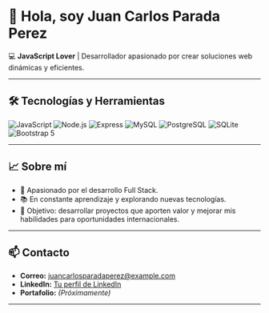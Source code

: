 # 👋 Hola, soy **Juan Carlos Parada Perez**

💻 **JavaScript Lover** | Desarrollador apasionado por crear soluciones web dinámicas y eficientes.

---

## 🛠 Tecnologías y Herramientas
<p align="left">
  <img src="https://img.shields.io/badge/JavaScript-F7DF1E?style=for-the-badge&logo=javascript&logoColor=black" alt="JavaScript"/>
  <img src="https://img.shields.io/badge/Node.js-339933?style=for-the-badge&logo=nodedotjs&logoColor=white" alt="Node.js"/>
  <img src="https://img.shields.io/badge/Express.js-000000?style=for-the-badge&logo=express&logoColor=white" alt="Express"/>
  <img src="https://img.shields.io/badge/MySQL-4479A1?style=for-the-badge&logo=mysql&logoColor=white" alt="MySQL"/>
  <img src="https://img.shields.io/badge/PostgreSQL-336791?style=for-the-badge&logo=postgresql&logoColor=white" alt="PostgreSQL"/>
  <img src="https://img.shields.io/badge/SQLite-07405E?style=for-the-badge&logo=sqlite&logoColor=white" alt="SQLite"/>
  <img src="https://img.shields.io/badge/Bootstrap-7952B3?style=for-the-badge&logo=bootstrap&logoColor=white" alt="Bootstrap 5"/>
</p>

---

## 📈 Sobre mí
- 🚀 Apasionado por el desarrollo Full Stack.
- 📚 En constante aprendizaje y explorando nuevas tecnologías.
- 🎯 Objetivo: desarrollar proyectos que aporten valor y mejorar mis habilidades para oportunidades internacionales.

---

## 📫 Contacto
- **Correo:** juancarlosparadaperez@example.com  
- **LinkedIn:** [Tu perfil de LinkedIn](https://www.linkedin.com)  
- **Portafolio:** *(Próximamente)*

---
